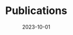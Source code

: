 ---
title: "Publications"
date: 2023-10-01
layout: "publications"
slug: "publications"
menu:
    main:
        weight: 5
        params: 
            icon: file-text
---
